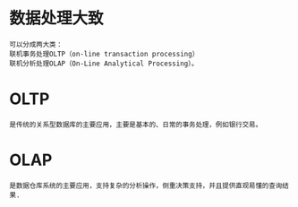 
# 数据处理大致

	可以分成两大类：
	联机事务处理OLTP（on-line transaction processing）
	联机分析处理OLAP（On-Line Analytical Processing）。

# OLTP

	是传统的关系型数据库的主要应用，主要是基本的、日常的事务处理，例如银行交易。

# OLAP

	是数据仓库系统的主要应用，支持复杂的分析操作，侧重决策支持，并且提供直观易懂的查询结果.
